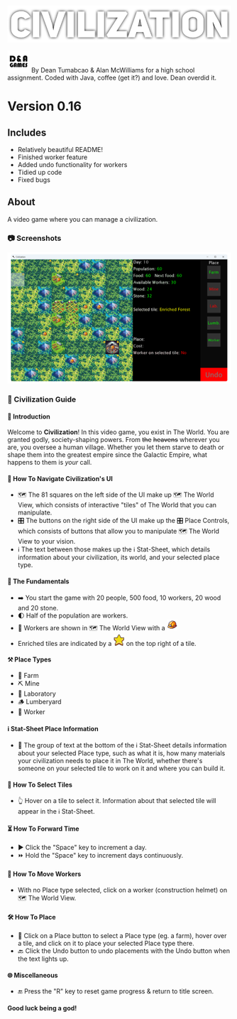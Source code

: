 <img src="images/logo.png">  

<img src="images/D&N Games Logo2.png" width="50"> By Dean Tumabcao & Alan McWilliams for a high school assignment. Coded with Java, coffee (get it?) and love. Dean overdid it.

# Version 0.16
## Includes  
* Relatively beautiful README!
* Finished worker feature
* Added undo functionality for workers
* Tidied up code
* Fixed bugs  

## About
A video game where you can manage a civilization.
### 📷 Screenshots
![](images/CivilizationScreenshot1.png)  
### 📖 Civilization Guide
#### 👋 Introduction
Welcome to **Civilization**! In this video game, you exist in The World. You are granted godly, society-shaping powers. From ~~the~~ ~~heavens~~ wherever you are, you oversee a human village.
Whether you let them starve to death or shape them into the greatest empire since 
the Galactic Empire, what happens to them is _your_ call.
#### 🧭 How To Navigate Civilization's UI
* 🗺️ The 81 squares on the left side of the UI make up 🗺️ The World View, which consists of interactive "tiles" of The World that you can manipulate.
* 🎛️ The buttons on the right side of the UI make up the 🎛️ Place Controls, 
which consists of buttons that allow you to manipulate 🗺️ The World View to your vision.
* ℹ️ The text between those makes up the ℹ️ Stat-Sheet, which details information
about your civilization, its world, and your selected place type.
#### 🧩 The Fundamentals
* ➡️ You start the game with 20 people, 500 food, 10 workers, 20 wood and 20 stone.
* 🌓 Half of the population are workers.
* 👷 Workers are shown in 🗺️ The World View with a <img src="images/workerIcon.png" width="25">
* Enriched tiles are indicated by a <img src="images/enrichedIcon.png" width="25"> on the top right of a tile.
#### ⚒️ Place Types
* 🌽 Farm
* ⛏️ Mine
* 🧪 Laboratory
* 🪵 Lumberyard
* 👐 Worker
#### ℹ️ Stat-Sheet Place Information
* 🤔 The group of text at the bottom of the ℹ️ Stat-Sheet details information about 
your selected Place type, such as what it is,  how many materials your civilization
needs to place it in The World, whether there's someone on your selected tile to work 
on it and where you can build it.
#### 🔎 How To Select Tiles
* 👆 Hover on a tile to select it. Information about that selected tile will appear 
in the ℹ️ Stat-Sheet.
#### ⏳ How To Forward Time
* ▶️ Click the "Space" key to increment a day.
* ⏩ Hold the "Space" key to increment days continuously.
#### 📌 How To Move Workers
* With no Place type selected, click on a worker (construction helmet) on 🗺️ The 
World View.
#### 🛠️ How To Place
* 🔨 Click on a Place button to select a Place type (eg. a farm), hover over a tile, 
and click on it to place your selected Place type there.
* 🔙 Click the Undo button to undo placements with the Undo button when the text 
lights up.
#### 🌐 Miscellaneous
* 🔚 Press the "R" key to reset game progress & return to title screen.

#### Good luck being a god!
